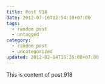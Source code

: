 ```yaml
---
title: Post 918
date: 2012-07-16T12:54:10+07:00
tags:
  - random post
  - untagged
category:
  - random post
  - uncategorized
updated: 2012-02-14T16:26:00+07:00
---
```

This is content of post 918